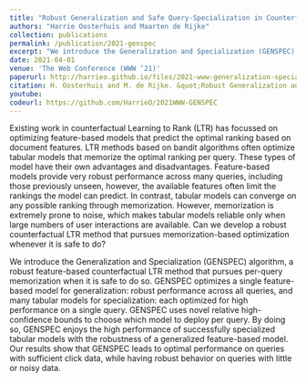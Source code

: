 ```yaml
---
title: "Robust Generalization and Safe Query-Specialization in Counterfactual Learning to Rank"
authors: "Harrie Oosterhuis and Maarten de Rijke"
collection: publications
permalink: /publication/2021-genspec
excerpt: "We introduce the Generalization and Specialization (GENSPEC) algorithm, a robust feature-based counterfactual LTR method that pursues per-query memorization when it is safe to do so. GENSPEC optimizes a single feature-based model for generalization: robust performance across all queries, and many tabular models for specialization: each optimized for high performance on a single query. GENSPEC uses novel relative high-confidence bounds to choose which model to deploy per query. By doing so, GENSPEC enjoys the high performance of successfully specialized tabular models with the robustness of a generalized feature-based model."
date: 2021-04-01
venue: 'The Web Conference (WWW ’21)'
paperurl: http://harrieo.github.io/files/2021-www-generalization-specialization.pdf
citation: H. Oosterhuis and M. de Rijke. &quot;Robust Generalization and Safe Query-Specialization in Counterfactual Learning to Rank.&quot; <i>The World Wide Web Conference</i>. ACM, 2021.
youtube: 
codeurl: https://github.com/HarrieO/2021WWW-GENSPEC
---
```


Existing work in counterfactual Learning to Rank (LTR) has focussed on optimizing feature-based models that predict the optimal ranking based on document features. LTR methods based on bandit algorithms often optimize tabular models that memorize the optimal ranking per query. These types of model have their own advantages and disadvantages. Feature-based models provide very robust performance across many queries, including those previously unseen, however, the available features often limit the rankings the model can predict. In contrast, tabular models can converge on any possible ranking through memorization. However, memorization is extremely prone to noise, which makes tabular models reliable only when large numbers of user interactions are available. Can we develop a robust counterfactual LTR method that pursues memorization-based optimization whenever it is safe to do?

We introduce the Generalization and Specialization (GENSPEC) algorithm, a robust feature-based counterfactual LTR method that pursues per-query memorization when it is safe to do so. GENSPEC optimizes a single feature-based model for generalization: robust performance across all queries, and many tabular models for specialization: each optimized for high performance on a single query. GENSPEC uses novel relative high-confidence bounds to choose which model to deploy per query. By doing so, GENSPEC enjoys the high performance of successfully specialized tabular models with the robustness of a generalized feature-based model. Our results show that GENSPEC leads to optimal performance on queries with sufficient click data, while having robust behavior on queries with little or noisy data.
